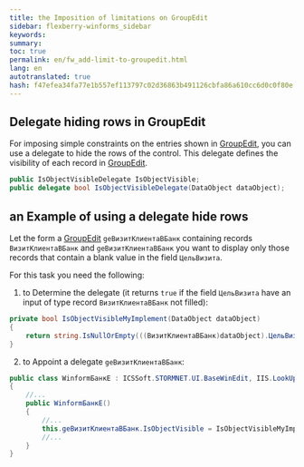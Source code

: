 ```yaml
--- 
title: the Imposition of limitations on GroupEdit 
sidebar: flexberry-winforms_sidebar 
keywords: 
summary: 
toc: true 
permalink: en/fw_add-limit-to-groupedit.html 
lang: en 
autotranslated: true 
hash: f47efea34fa77e1b557ef113797c02d36863b491126cbfa86a610cc6d0c0f80e 
--- 
```


## Delegate hiding rows in GroupEdit 

For imposing simple constraints on the entries shown in [GroupEdit](fw_group-edit.html), you can use a delegate to hide the rows of the control. This delegate defines the visibility of each record in [GroupEdit](fw_group-edit.html). 

```csharp
public IsObjectVisibleDelegate IsObjectVisible;
public delegate bool IsObjectVisibleDelegate(DataObject dataObject);
``` 

## an Example of using a delegate hide rows 

Let the form a [GroupEdit](fw_group-edit.html) `geВизитКлиентаВБанк` containing records `ВизитКлиентаВБанк` and `geВизитКлиентаВБанк` you want to display only those records that contain a blank value in the field `ЦельВизита`. 

For this task you need the following: 

1) to Determine the delegate (it returns `true` if the field `ЦельВизита` have an input of type record `ВизитКлиентаВБанк` not filled): 

```csharp
private bool IsObjectVisibleMyImplement(DataObject dataObject)
{
	return string.IsNullOrEmpty(((ВизитКлиентаВБанк)dataObject).ЦельВизита);
}
``` 

2) to Appoint a delegate `geВизитКлиентаВБанк`: 

```csharp
public class WinformБанкE : ICSSoft.STORMNET.UI.BaseWinEdit, IIS.LookUpEditManager2.DPDIБанкE
{
	//... 
	public WinformБанкE()
	{
		//... 
		this.geВизитКлиентаВБанк.IsObjectVisible = IsObjectVisibleMyImplement;
		//... 
	}
}
```


